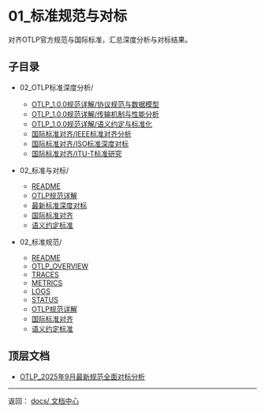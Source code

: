 # 01_标准规范与对标

对齐OTLP官方规范与国际标准，汇总深度分析与对标结果。

## 子目录

- 02_OTLP标准深度分析/
  - [OTLP_1.0.0规范详解/协议规范与数据模型](./02_OTLP标准深度分析/OTLP_1.0.0规范详解/协议规范与数据模型.md)
  - [OTLP_1.0.0规范详解/传输机制与性能分析](./02_OTLP标准深度分析/OTLP_1.0.0规范详解/传输机制与性能分析.md)
  - [OTLP_1.0.0规范详解/语义约定与标准化](./02_OTLP标准深度分析/OTLP_1.0.0规范详解/语义约定与标准化.md)
  - [国际标准对齐/IEEE标准对齐分析](./02_OTLP标准深度分析/国际标准对齐/IEEE标准对齐分析.md)
  - [国际标准对齐/ISO标准深度对标](./02_OTLP标准深度分析/国际标准对齐/ISO标准深度对标.md)
  - [国际标准对齐/ITU-T标准研究](./02_OTLP标准深度分析/国际标准对齐/ITU-T标准研究.md)

- 02_标准与对标/
  - [README](./02_标准与对标/README.md)
  - [OTLP规范详解](./02_标准与对标/OTLP规范详解.md)
  - [最新标准深度对标](./02_标准与对标/最新标准深度对标.md)
  - [国际标准对齐](./02_标准与对标/国际标准对齐.md)
  - [语义约定标准](./02_标准与对标/语义约定标准.md)

- 02_标准规范/
  - [README](./02_标准规范/README.md)
  - [OTLP_OVERVIEW](./02_标准规范/OTLP_OVERVIEW.md)
  - [TRACES](./02_标准规范/TRACES.md)
  - [METRICS](./02_标准规范/METRICS.md)
  - [LOGS](./02_标准规范/LOGS.md)
  - [STATUS](./02_标准规范/STATUS.md)
  - [OTLP规范详解](./02_标准规范/OTLP规范详解.md)
  - [国际标准对齐](./02_标准规范/国际标准对齐.md)
  - [语义约定标准](./02_标准规范/语义约定标准.md)

## 顶层文档

- [OTLP_2025年9月最新规范全面对标分析](./OTLP_2025年9月最新规范全面对标分析.md)

---

返回： [docs/ 文档中心](../README.md)
